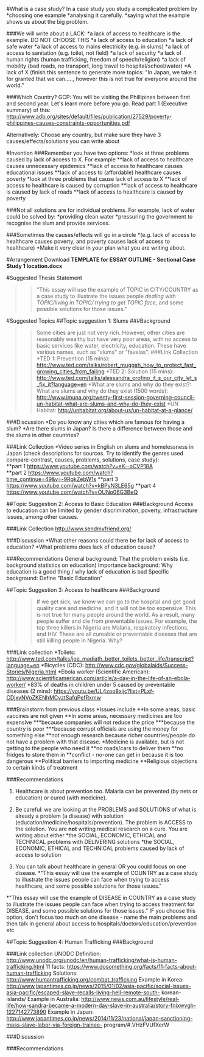 #What is a case study?
In a case study you study a complicated problem by
*choosing one example
*analysing it carefully.
*saying what the example shows us about the big problem.

###We will write about a LACK:
*a lack of access to healthcare is the example. DO NOT CHOOSE THIS
*a lack of access to education
*a lack of safe water
*a lack of access to mains electricity (e.g. in slums)
*a lack of access to sanitation (e.g. toilet, not field)
*a lack of security
*a lack of human rights (human trafficking, freedom of speech/religion)
*a lack of mobility (bad roads, no transport, long travel to hospital/school/water)
*A lack of X (finish this sentence to generate more topics: "In Japan, we take it for granted that we can....., however this is not true for everyone around the world."

###Which Country?
GCP: You will be visiting the Phillipines between first and second year. Let's learn more before you go. Read part 1 (Executive summary) of this: http://www.adb.org/sites/default/files/publication/27529/poverty-philippines-causes-constraints-opportunities.pdf

Alternatively: Choose any country, but make sure they have 3 causes/effects/solutions you can write about



#Invention
###Remember you have two options:
*look at three problems caused by lack of access to X. For example
**lack of access to healthcare causes unnecessary epidemics
**lack of access to healthcare causes educational issues
**lack of access to (affordable) healthcare causes poverty
*look at three problems that cause lack of access to X
**lack of access to healthcare is caused by corruption
**lack of access to healthcare is caused by lack of roads
**lack of access to healthcare is caused by poverty

###Not all solutions are for individual problems.
For example, lack of water could be solved by:
*providing clean water
*pressuring the government to recognise the slum and provide services.

###Sometimes the causes/effects will go in a circle
*(e.g. lack of access to healthcare causes poverty, and poverty causes lack of access to healthcare)
*Make it very clear in your plan what you are writing about.

#Arrangement
Download __TEMPLATE for ESSAY OUTLINE - Sectional Case Study 1 location.docx__

#Suggested Thesis Statement
>>"This essay will use the example of TOPIC in CITY/COUNTRY as a case study to illustrate the issues people _dealing with TOPIC/living in TOPIC/ trying to get TOPIC face,_ and some possible solutions for those issues."



#Suggested Topics
##Topic suggestion 1: Slums
###Background
>>Some cities are just not very rich. However, other cities are reasonably wealthy but have very poor areas, with no access to basic services like water, electricity, education. These have various names, such as "slums" or "favelas".
###Link Collection
*TED 1: Prevention (15 mins): http://www.ted.com/talks/robert_muggah_how_to_protect_fast_growing_cities_from_failing
*TED 2: Solution (15 mins): http://www.ted.com/talks/alessandra_orofino_it_s_our_city_let_s_fix_it?language=en
*What are slums and why do they exist?: What are slums and why do they exist  (1500 words): http://www.imuna.org/twenty-first-session-governing-council-un-habitat-what-are-slums-and-why-do-they-exist
*UN Habitat: http://unhabitat.org/about-us/un-habitat-at-a-glance/


###Discussion
*Do you know any cities which are famous for having a slum?
*Are there slums in Japan? Is there a difference between those and the slums in other countries?

###Link Collection
*Video series in English on slums and homelessness in Japan (check descriptions for sources. Try to identify the genres used compare-contrast, causes, problems, solutions, case study):  
**part 1 https://www.youtube.com/watch?v=eK--oCVP18A  
**part 2 https://www.youtube.com/watch?time_continue=49&v=-9RgkZebW1s 
**part 3 https://www.youtube.com/watch?v=kBPyN3LE65g
**part 4 https://www.youtube.com/watch?v=OUNo06G3BeQ

##Topic Suggestion 2: Access to Basic Education
###Background
Access to education can be limited by gender discrimination, poverty, infrastructure issues, among other causes.

###Link Collection
http://www.sendmyfriend.org/

###Discussion
*What other reasons could there be for lack of access to education?
*What problems does lack of education cause?

###Recommendations
General background: That the problem exists (i.e. background statistics on education)
Importance background: Why education is a good thing  / why lack of education is bad
Specific background: Define "Basic Education"



##Topic Suggestion 3: Access to healthcare
###Background
>>If we get sick, we know we can go to the hospital and get good quality care and medicine, and it will not be too expensive. This is not true for many people around the world. As a result, many people suffer and die from preventable issues. For example, the top three killers in Nigeria are Malaria, respiratory infections, and HIV. These are all cureable or preventable diseases that are still killing people in Nigeria. Why?

###Link collection
*Toilets: http://www.ted.com/talks/joe_madiath_better_toilets_better_life/transcript?language=en
*Bicycles (CDC): http://www.cdc.gov/globalaids/Success-Stories/Nigeria.html
*Ebola worker (Scientific American): http://www.scientificamerican.com/article/a-day-in-the-life-of-an-ebola-worker/
*83% of deaths in children under 5 caused by preventable diseases (2 mins): https://youtu.be/UL4zoo8xijc?list=PLxf-CDjxvNVoZKENhMCvztSafqPefRxmw

###Brainstorm from previous class
*Issues include
**In some areas, basic vaccines are not given
**In some areas, necessary medicines are too expensive
***because companies will not reduce the price
***because the country is poor
***because corrupt officials are using the money for something else
**not enough research because richer countries/people do not have a problem with that disease.
*Medicine is available, but is not getting to the people who need it
**no roads/cars to deliver them
**no fridges to store them in
**conflict - no-one can get in because it is too dangerous
**Political barriers to importing medicine
**Religious objections to certain kinds of treatment


###Recommendations
1) Healthcare is about prevention too. Malaria can be prevented (by nets or education) or cured (with medicine).

2) Be careful: we are looking at the PROBLEMS and SOLUTIONS of what is already a problem (a disease) with solution (education/medicine/hospitals/prevention). The problem is ACCESS to the solution. You are __not__ writing medical research on a cure. You are writing about either
*the SOCIAL, ECONOMIC, ETHICAL and TECHNICAL problems with DELIVERING solutions
*the SOCIAL, ECONOMIC, ETHICAL and TECHNICAL problems caused by lack of access to solution

3) You can talk about healthcare in general OR you could focus on one disease.
*"This essay will use the example of COUNTRY as a case study to illustrate the issues people can face when trying to access healthcare, and some possible solutions for those issues."

*"This essay will use the example of DISEASE in COUNTRY as a case study to illustrate the issues people can face when trying to access treatment for DISEASE, and some possible solutions for those issues." IF you choose this option, don't focus too much on one disease - name the main problems and then talk in general about access to hospitals/doctors/education/prevention etc



##Topic Suggestion 4: Human Trafficking
###Background


###Link collection
UNODC Definition: http://www.unodc.org/unodc/en/human-trafficking/what-is-human-trafficking.html
11 facts: https://www.dosomething.org/facts/11-facts-about-human-trafficking
Solutions: http://www.humantrafficking.org/combat_trafficking
Example in Korea: http://www.japantimes.co.jp/news/2015/01/02/asia-pacific/social-issues-asia-pacific/escaped-slave-recalls-living-hell-remote-south- korean-islands/
Example in Australia: http://www.news.com.au/lifestyle/real-life/how-sandra-became-a-modern-day-slave-in-australia/story-fnixwvgh-1227142773890
Example in Japan: http://www.japantimes.co.jp/news/2014/11/23/national/japan-sanctioning-mass-slave-labor-via-foreign-trainee- program/#.VHzFVUfXerW


###Discussion

###Recommendations